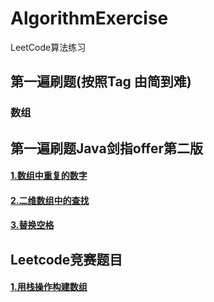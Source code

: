 # AlgorithmExercise
LeetCode算法练习

## 第一遍刷题(按照Tag 由简到难)

### 数组

## 第一遍刷题Java剑指offer第二版

#### [1.数组中重复的数字](https://github.com/qingfengyunfei16/AlgorithmExercise/blob/master/src/com/FirstOfferV2/FindRepeatNumber.java)
#### [2.二维数组中的查找](https://github.com/qingfengyunfei16/AlgorithmExercise/blob/master/src/com/FirstOfferV2/FindNumberIn2DArray.java)
#### [3.替换空格](https://github.com/qingfengyunfei16/AlgorithmExercise/blob/master/src/com/FirstOfferV2/ReplaceSpace.java)


## Leetcode竞赛题目

#### [1.用栈操作构建数组](https://github.com/qingfengyunfei16/AlgorithmExercise/blob/master/src/com/Competition/BuildArray.java)